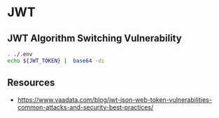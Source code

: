 # JWT


## JWT Algorithm Switching Vulnerability

```sh
. ./.env
echo ${JWT_TOKEN} |  base64 -di 
```

## Resources

* https://www.vaadata.com/blog/jwt-json-web-token-vulnerabilities-common-attacks-and-security-best-practices/